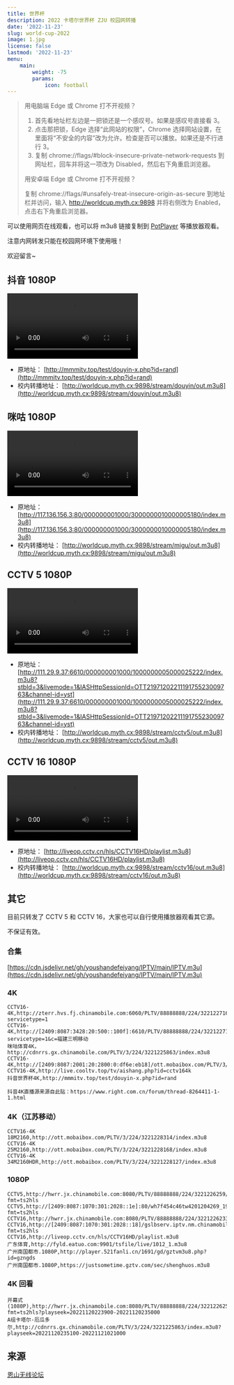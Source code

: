```yaml
---
title: 世界杯
description: 2022 卡塔尔世界杯 ZJU 校园网转播
date: '2022-11-23'
slug: world-cup-2022
image: 1.jpg
license: false
lastmod: '2022-11-23'
menu:
    main:
        weight: -75
        params:
            icon: football
---
```


> 用电脑端 Edge 或 Chrome 打不开视频？
>
> 1. 首先看地址栏左边是一把锁还是一个感叹号。如果是感叹号直接看 3。
> 2. 点击那把锁，Edge 选择“此网站的权限”，Chrome 选择网站设置，在里面将“不安全的内容”改为允许。检查是否可以播放。如果还是不行进行 3。
> 3. 复制 chrome://flags/#block-insecure-private-network-requests 到网址栏，回车并将这一项改为 Disabled，然后右下角重启浏览器。
>
> 用安卓端 Edge 或 Chrome 打不开视频？
>
> 复制 chrome://flags/#unsafely-treat-insecure-origin-as-secure 到地址栏并访问，输入 http://worldcup.myth.cx:9898 并将右侧改为 Enabled，点击右下角重启浏览器。

可以使用网页在线观看，也可以将 m3u8 链接复制到 [PotPlayer](https://potplayer.daum.net/?lang=zh_CN) 等播放器观看。

注意内网转发只能在校园网环境下使用哦！

欢迎留言~

## 抖音 1080P

<body>
  <video
    id="video1"
    class="video-js vjs-default-skin vjs-16-9"
    controls
    preload="none"
    data-setup="{}"
  >
    <source src="http://worldcup.myth.cx:9898/stream/douyin/out.m3u8" type="application/x-mpegURL" />
  </video>

  <script src="https://vjs.zencdn.net/7.20.3/video.min.js"></script>
</body>

+ 原地址：
  [http://mmmitv.top/test/douyin-x.php?id=rand](http://mmmitv.top/test/douyin-x.php?id=rand)
+ 校内转播地址：
  [http://worldcup.myth.cx:9898/stream/douyin/out.m3u8](http://worldcup.myth.cx:9898/stream/douyin/out.m3u8)

## 咪咕 1080P

<body>
  <video
    id="video1"
    class="video-js vjs-default-skin vjs-16-9"
    controls
    preload="none"
    data-setup="{}"
  >
    <source src="http://worldcup.myth.cx:9898/stream/migu/out.m3u8" type="application/x-mpegURL" />
  </video>

  <script src="https://vjs.zencdn.net/7.20.3/video.min.js"></script>
</body>

+ 原地址：
  [http://117.136.156.3:80/000000001000/3000000010000005180/index.m3u8](http://117.136.156.3:80/000000001000/3000000010000005180/index.m3u8)
+ 校内转播地址：
  [http://worldcup.myth.cx:9898/stream/migu/out.m3u8](http://worldcup.myth.cx:9898/stream/migu/out.m3u8)

## CCTV 5 1080P

<body>
  <video
    id="video1"
    class="video-js vjs-default-skin vjs-16-9"
    controls
    preload="none"
    data-setup="{}"
  >
    <source src="http://worldcup.myth.cx:9898/stream/cctv5/out.m3u8" type="application/x-mpegURL" />
  </video>

  <script src="https://vjs.zencdn.net/7.20.3/video.min.js"></script>
</body>

+ 原地址：
  [http://111.29.9.37:6610/000000001000/1000000005000025222/index.m3u8?stbId=3&livemode=1&IASHttpSessionId=OTT2197120221119175523009763&channel-id=yst](http://111.29.9.37:6610/000000001000/1000000005000025222/index.m3u8?stbId=3&livemode=1&IASHttpSessionId=OTT2197120221119175523009763&channel-id=yst)
+ 校内转播地址：
  [http://worldcup.myth.cx:9898/stream/cctv5/out.m3u8](http://worldcup.myth.cx:9898/stream/cctv5/out.m3u8)

## CCTV 16 1080P

<body>
  <video
    id="video1"
    class="video-js vjs-default-skin vjs-16-9"
    controls
    preload="none"
    data-setup="{}"
  >
    <source src="http://worldcup.myth.cx:9898/stream/cctv16/out.m3u8" type="application/x-mpegURL" />
  </video>

  <script src="https://vjs.zencdn.net/7.20.3/video.min.js"></script>
</body>

+ 原地址：
  [http://liveop.cctv.cn/hls/CCTV16HD/playlist.m3u8](http://liveop.cctv.cn/hls/CCTV16HD/playlist.m3u8)
+ 校内转播地址：
  [http://worldcup.myth.cx:9898/stream/cctv16/out.m3u8](http://worldcup.myth.cx:9898/stream/cctv16/out.m3u8)

## 其它

目前只转发了 CCTV 5 和 CCTV 16，大家也可以自行使用播放器观看其它源。

不保证有效。

### 合集
  [https://cdn.jsdelivr.net/gh/youshandefeiyang/IPTV/main/IPTV.m3u](https://cdn.jsdelivr.net/gh/youshandefeiyang/IPTV/main/IPTV.m3u)

### 4K
    CCTV16-4K,http://zterr.hvs.fj.chinamobile.com:6060/PLTV/88888888/224/3221227162/index.m3u8?servicetype=1
    CCTV16-4K,http://[2409:8087:3428:20:500::100f]:6610/PLTV/88888888/224/3221227162/index.m3u8?servicetype=1&c=福建三明移动
    咪咕体育4K，http://cdnrrs.gx.chinamobile.com/PLTV/3/224/3221225863/index.m3u8
    CCTV16-4K,http://[2409:8087:2001:20:2800:0:df6e:eb18]/ott.mobaibox.com/PLTV/3/224/3221228127/index.m3u8
    CCTV16-4K,http://live.cooltv.top/tv/aishang.php?id=cctv164k
    抖音世界杯4K,http://mmmitv.top/test/douyin-x.php?id=rand

    抖音4K直播源来源自此贴：https://www.right.com.cn/forum/thread-8264411-1-1.html

### 4K（江苏移动）
    CCTV16-4K 18M2160,http://ott.mobaibox.com/PLTV/3/224/3221228314/index.m3u8
    CCTV16-4K 25M2160,http://ott.mobaibox.com/PLTV/3/224/3221228168/index.m3u8
    CCTV16-4K 34M2160HDR,http://ott.mobaibox.com/PLTV/3/224/3221228127/index.m3u8



### 1080P
    CCTV5,http://hwrr.jx.chinamobile.com:8080/PLTV/88888888/224/3221226259/index.m3u8?fmt=ts2hls
    CCTV5,http://[2409:8087:1070:301:2028::1e]:80/wh7f454c46tw4201204269_1958960221/gslbserv.iptv.nm.chinamobile.com/PLTV/88888890/224/3221225964/10000100000000060000000000869060_0.smil/01.m3u8?fmt=ts2hls
    CCTV16,http://hwrr.jx.chinamobile.com:8080/PLTV/88888888/224/3221226233/index.m3u8
    CCTV16,http://[2409:8087:1070:301:2028::18]/gslbserv.iptv.nm.chinamobile.com/PLTV/88888890/224/3221226300/index.m3u8?fmt=ts2hls
    CCTV16,http://liveop.cctv.cn/hls/CCTV16HD/playlist.m3u8
    广东体育,http://fyld.eatuo.com:9901/tsfile/live/1012_1.m3u8
    广州南国都市.1080P,http://player.521fanli.cn/1691/gd/gztvm3u8.php?id=gzngds
    广州南国都市.1080P,https://justsometime.gztv.com/sec/shenghuos.m3u8

### 4K 回看
    开幕式(1080P),http://hwrr.jx.chinamobile.com:8080/PLTV/88888888/224/3221226259/index.m3u8?fmt=ts2hls?playseek=20221120223900-20221120235000
    A组卡塔尔-厄瓜多尔,http://cdnrrs.gx.chinamobile.com/PLTV/3/224/3221225863/index.m3u8?playseek=20221120235100-20221121021000

## 来源

[恩山无线论坛](https://www.right.com.cn/forum/thread-8264080-1-1.html)